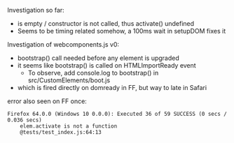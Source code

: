 Investigation so far:

* <micro-options> is empty / constructor is not called, thus activate() undefined
* Seems to be timing related somehow, a 100ms wait in setupDOM fixes it

Investigation of webcomponents.js v0:

* bootstrap() call needed before any element is upgraded
* it seems like bootstrap() is called on HTMLImportReady event
  * To observe, add console.log to bootstrap() in src/CustomElements/boot.js
* which is fired directly on domready in FF, but way to late in Safari

error also seen on FF once:

```
Firefox 64.0.0 (Windows 10 0.0.0): Executed 36 of 59 SUCCESS (0 secs / 0.036 secs)
    elem.activate is not a function
    @tests/test_index.js:64:13
```
